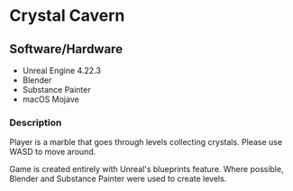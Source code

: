 # Crystal Cavern

## Software/Hardware

* Unreal Engine 4.22.3
* Blender
* Substance Painter
* macOS Mojave

### Description

Player is a marble that goes through levels collecting crystals. Please use WASD to move around.

Game is created entirely with Unreal's blueprints feature. 
Where possible, Blender and Substance Painter were used to create levels.
